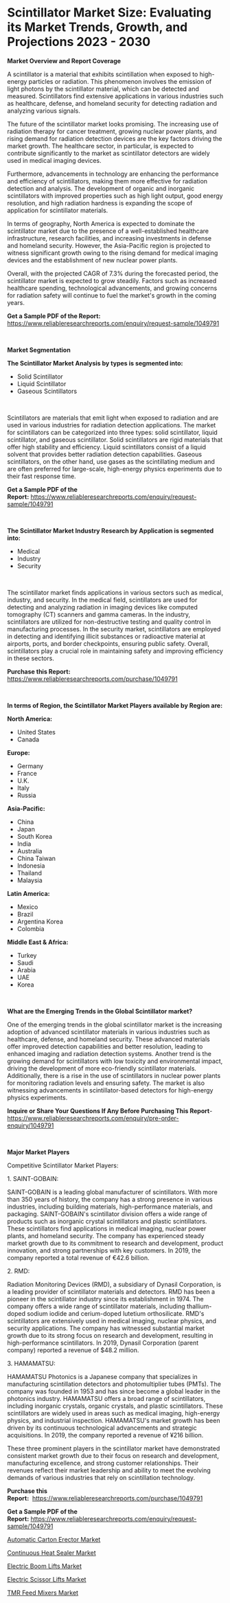 <p><h1>Scintillator Market Size: Evaluating its Market Trends, Growth, and Projections 2023 - 2030</h1></p><p><strong>Market Overview and Report Coverage</strong></p>
<p><p>A scintillator is a material that exhibits scintillation when exposed to high-energy particles or radiation. This phenomenon involves the emission of light photons by the scintillator material, which can be detected and measured. Scintillators find extensive applications in various industries such as healthcare, defense, and homeland security for detecting radiation and analyzing various signals.</p><p>The future of the scintillator market looks promising. The increasing use of radiation therapy for cancer treatment, growing nuclear power plants, and rising demand for radiation detection devices are the key factors driving the market growth. The healthcare sector, in particular, is expected to contribute significantly to the market as scintillator detectors are widely used in medical imaging devices.</p><p>Furthermore, advancements in technology are enhancing the performance and efficiency of scintillators, making them more effective for radiation detection and analysis. The development of organic and inorganic scintillators with improved properties such as high light output, good energy resolution, and high radiation hardness is expanding the scope of application for scintillator materials.</p><p>In terms of geography, North America is expected to dominate the scintillator market due to the presence of a well-established healthcare infrastructure, research facilities, and increasing investments in defense and homeland security. However, the Asia-Pacific region is projected to witness significant growth owing to the rising demand for medical imaging devices and the establishment of new nuclear power plants.</p><p>Overall, with the projected CAGR of 7.3% during the forecasted period, the scintillator market is expected to grow steadily. Factors such as increased healthcare spending, technological advancements, and growing concerns for radiation safety will continue to fuel the market's growth in the coming years.</p></p>
<p><strong>Get a Sample PDF of the Report:</strong> <a href="https://www.reliableresearchreports.com/enquiry/request-sample/1049791">https://www.reliableresearchreports.com/enquiry/request-sample/1049791</a></p>
<p>&nbsp;</p>
<p><strong>Market Segmentation</strong></p>
<p><strong>The Scintillator Market Analysis by types is segmented into:</strong></p>
<p><ul><li>Solid Scintillator</li><li>Liquid Scintillator</li><li>Gaseous Scintillators</li></ul></p>
<p>&nbsp;</p>
<p><p>Scintillators are materials that emit light when exposed to radiation and are used in various industries for radiation detection applications. The market for scintillators can be categorized into three types: solid scintillator, liquid scintillator, and gaseous scintillator. Solid scintillators are rigid materials that offer high stability and efficiency. Liquid scintillators consist of a liquid solvent that provides better radiation detection capabilities. Gaseous scintillators, on the other hand, use gases as the scintillating medium and are often preferred for large-scale, high-energy physics experiments due to their fast response time.</p></p>
<p><strong>Get a Sample PDF of the Report:</strong>&nbsp;<a href="https://www.reliableresearchreports.com/enquiry/request-sample/1049791">https://www.reliableresearchreports.com/enquiry/request-sample/1049791</a></p>
<p>&nbsp;</p>
<p><strong>The Scintillator Market Industry Research by Application is segmented into:</strong></p>
<p><ul><li>Medical</li><li>Industry</li><li>Security</li></ul></p>
<p>&nbsp;</p>
<p><p>The scintillator market finds applications in various sectors such as medical, industry, and security. In the medical field, scintillators are used for detecting and analyzing radiation in imaging devices like computed tomography (CT) scanners and gamma cameras. In the industry, scintillators are utilized for non-destructive testing and quality control in manufacturing processes. In the security market, scintillators are employed in detecting and identifying illicit substances or radioactive material at airports, ports, and border checkpoints, ensuring public safety. Overall, scintillators play a crucial role in maintaining safety and improving efficiency in these sectors.</p></p>
<p><strong>Purchase this Report:</strong>&nbsp; <a href="https://www.reliableresearchreports.com/purchase/1049791">https://www.reliableresearchreports.com/purchase/1049791</a></p>
<p>&nbsp;</p>
<p><strong>In terms of Region, the Scintillator Market Players available by Region are:</strong></p>
<p>
    <p> <strong> North America: </strong>
        <ul>
            <li>United States</li>
            <li>Canada</li>
        </ul>
        </p> 
    <p> <strong> Europe: </strong>
        <ul>
            <li>Germany</li>
            <li>France</li>
            <li>U.K.</li>
            <li>Italy</li>
            <li>Russia</li>
        </ul>
        </p> 
    <p> <strong> Asia-Pacific: </strong>
        <ul>
            <li>China</li>
            <li>Japan</li>
            <li>South Korea</li>
            <li>India</li>
            <li>Australia</li>
            <li>China Taiwan</li>
            <li>Indonesia</li>
            <li>Thailand</li>
            <li>Malaysia</li>
        </ul>
        </p> 
    <p> <strong> Latin America: </strong>
        <ul>
            <li>Mexico</li>
            <li>Brazil</li>
            <li>Argentina Korea</li>
            <li>Colombia</li>
        </ul>
        </p> 
    <p> <strong> Middle East & Africa: </strong>
        <ul>
            <li>Turkey</li>
            <li>Saudi</li>
            <li>Arabia</li>
            <li>UAE</li>
            <li>Korea</li>
        </ul>
    </p>
    </p>
<p>&nbsp;</p>
<p><strong>What are the Emerging Trends in the Global Scintillator market?</strong></p>
<p><p>One of the emerging trends in the global scintillator market is the increasing adoption of advanced scintillator materials in various industries such as healthcare, defense, and homeland security. These advanced materials offer improved detection capabilities and better resolution, leading to enhanced imaging and radiation detection systems. Another trend is the growing demand for scintillators with low toxicity and environmental impact, driving the development of more eco-friendly scintillator materials. Additionally, there is a rise in the use of scintillators in nuclear power plants for monitoring radiation levels and ensuring safety. The market is also witnessing advancements in scintillator-based detectors for high-energy physics experiments.</p></p>
<p><strong>Inquire or Share Your Questions If Any Before Purchasing This Report</strong>- <a href="https://www.reliableresearchreports.com/enquiry/pre-order-enquiry/1049791">https://www.reliableresearchreports.com/enquiry/pre-order-enquiry/1049791</a></p>
<p>&nbsp;</p>
<p><strong>Major Market Players</strong></p>
<p><p>Competitive Scintillator Market Players:</p><p>1. SAINT-GOBAIN:</p><p>SAINT-GOBAIN is a leading global manufacturer of scintillators. With more than 350 years of history, the company has a strong presence in various industries, including building materials, high-performance materials, and packaging. SAINT-GOBAIN's scintillator division offers a wide range of products such as inorganic crystal scintillators and plastic scintillators. These scintillators find applications in medical imaging, nuclear power plants, and homeland security. The company has experienced steady market growth due to its commitment to research and development, product innovation, and strong partnerships with key customers. In 2019, the company reported a total revenue of €42.6 billion.</p><p>2. RMD:</p><p>Radiation Monitoring Devices (RMD), a subsidiary of Dynasil Corporation, is a leading provider of scintillator materials and detectors. RMD has been a pioneer in the scintillator industry since its establishment in 1974. The company offers a wide range of scintillator materials, including thallium-doped sodium iodide and cerium-doped lutetium orthosilicate. RMD's scintillators are extensively used in medical imaging, nuclear physics, and security applications. The company has witnessed substantial market growth due to its strong focus on research and development, resulting in high-performance scintillators. In 2019, Dynasil Corporation (parent company) reported a revenue of $48.2 million.</p><p>3. HAMAMATSU:</p><p>HAMAMATSU Photonics is a Japanese company that specializes in manufacturing scintillation detectors and photomultiplier tubes (PMTs). The company was founded in 1953 and has since become a global leader in the photonics industry. HAMAMATSU offers a broad range of scintillators, including inorganic crystals, organic crystals, and plastic scintillators. These scintillators are widely used in areas such as medical imaging, high-energy physics, and industrial inspection. HAMAMATSU's market growth has been driven by its continuous technological advancements and strategic acquisitions. In 2019, the company reported a revenue of ¥216 billion.</p><p>These three prominent players in the scintillator market have demonstrated consistent market growth due to their focus on research and development, manufacturing excellence, and strong customer relationships. Their revenues reflect their market leadership and ability to meet the evolving demands of various industries that rely on scintillation technology.</p></p>
<p><strong>Purchase this Report:</strong>&nbsp;&nbsp;<a href="https://www.reliableresearchreports.com/purchase/1049791">https://www.reliableresearchreports.com/purchase/1049791</a></p>
<p></p>
<p><strong>Get a Sample PDF of the Report:</strong>&nbsp;<a href="https://www.reliableresearchreports.com/enquiry/request-sample/1049791">https://www.reliableresearchreports.com/enquiry/request-sample/1049791</a></p>
<p><p><a href="https://medium.com/@shanieprice69879/automatic-carton-erector-market-report-reveals-the-latest-trends-and-growth-opportunities-of-this-baecb30458bf">Automatic Carton Erector Market</a></p><p><a href="https://medium.com/@myrtleebert1913/continuous-heat-sealer-market-analysis-its-cagr-market-segmentation-and-global-industry-overview-bb9ceeee2b73">Continuous Heat Sealer Market</a></p><p><a href="https://medium.com/@zolajenkins1966/electric-boom-lifts-nbsp-market-focuses-on-market-share-size-and-projected-forecast-till-2030-b9fad51fe332">Electric Boom Lifts Market</a></p><p><a href="https://medium.com/@darianswift1922/electric-scissor-lifts-market-insights-into-market-cagr-market-trends-and-growth-strategies-d10fa3596370">Electric Scissor Lifts Market</a></p><p><a href="https://medium.com/@lottiejerde6456/tmr-feed-mixers-market-analysis-its-cagr-market-segmentation-and-global-industry-overview-899f345f6da6">TMR Feed Mixers Market</a></p></p>